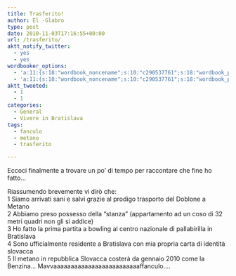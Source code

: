 ```yaml
---
title: Trasferito!
author: El -Glabro
type: post
date: 2010-11-03T17:16:55+00:00
url: /trasferito/
aktt_notify_twitter:
  - yes
  - yes
wordbooker_options:
  - 'a:11:{s:18:"wordbook_noncename";s:10:"c290537761";s:18:"wordbook_page_post";s:4:"-100";s:18:"wordbook_orandpage";s:1:"2";s:23:"wordbook_default_author";s:1:"1";s:23:"wordbook_extract_length";s:3:"300";s:19:"wordbook_actionlink";s:3:"300";s:26:"wordbooker_publish_default";s:2:"on";s:27:"wordbooker_publish_override";s:2:"on";s:18:"wordbook_attribute";s:17:"News@T-hoster.com";s:29:"wordbooker_status_update_text";s:35:": New blog post :  %title% - %link%";s:20:"wordbook_comment_get";s:2:"on";}'
  - 'a:11:{s:18:"wordbook_noncename";s:10:"c290537761";s:18:"wordbook_page_post";s:4:"-100";s:18:"wordbook_orandpage";s:1:"2";s:23:"wordbook_default_author";s:1:"1";s:23:"wordbook_extract_length";s:3:"300";s:19:"wordbook_actionlink";s:3:"300";s:26:"wordbooker_publish_default";s:2:"on";s:27:"wordbooker_publish_override";s:2:"on";s:18:"wordbook_attribute";s:17:"News@T-hoster.com";s:29:"wordbooker_status_update_text";s:35:": New blog post :  %title% - %link%";s:20:"wordbook_comment_get";s:2:"on";}'
aktt_tweeted:
  - 1
  - 1
categories:
  - General
  - Vivere in Bratislava
tags:
  - fanculo
  - metano
  - trasferito

---
```

Eccoci finalmente a trovare un po&#8217; di tempo per raccontare che fine ho fatto&#8230;

Riassumendo brevemente vi dirò che:  
1 Siamo arrivati sani e salvi grazie al prodigo trasporto del Doblone a Metano  
2 Abbiamo preso possesso della &#8220;stanza&#8221; (appartamento ad un coso di 32 metri quadri non gli si addice)  
3 Ho fatto la prima partita a bowling al centro nazionale di pallabirilla in Bratislava  
4 Sono ufficialmente residente a Bratislava con mia propria carta di identità slovacca  
5 Il metano in repubblica Slovacca costerà da gennaio 2010 come la Benzina&#8230; Mavvaaaaaaaaaaaaaaaaaaaaaaaaaffanculo&#8230;.